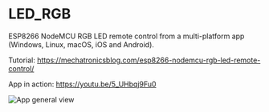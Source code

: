 # LED_RGB
ESP8266 NodeMCU RGB LED remote control from a multi-platform app (Windows, Linux, macOS, iOS and Android).

Tutorial: https://mechatronicsblog.com/esp8266-nodemcu-rgb-led-remote-control/

App in action: https://youtu.be/5_UHbqj9Fu0

![App general view](/screenshots/App_main.png)

